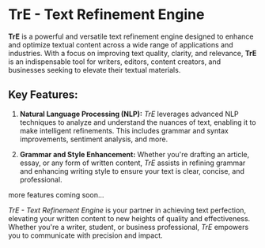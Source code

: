 # TrE - Text Refinement Engine

**TrE** is a powerful and versatile text refinement engine designed to enhance and optimize textual content across a wide range of applications and industries. With a focus on improving text quality, clarity, and relevance, **TrE** is an indispensable tool for writers, editors, content creators, and businesses seeking to elevate their textual materials.

## Key Features:

1. **Natural Language Processing (NLP):** *TrE* leverages advanced NLP techniques to analyze and understand the nuances of text, enabling it to make intelligent refinements. This includes grammar and syntax improvements, sentiment analysis, and more.

2. **Grammar and Style Enhancement:** Whether you're drafting an article, essay, or any form of written content, *TrE* assists in refining grammar and enhancing writing style to ensure your text is clear, concise, and professional.

more features coming soon...

*TrE - Text Refinement Engine* is your partner in achieving text perfection, elevating your written content to new heights of quality and effectiveness. Whether you're a writer, student, or business professional, *TrE* empowers you to communicate with precision and impact.
